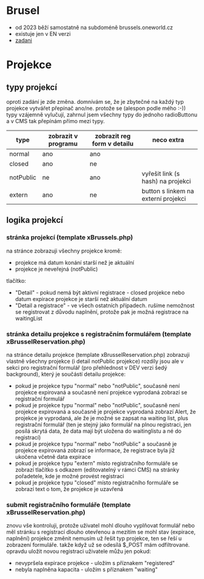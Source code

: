 # Brusel

- od 2023 běží samostatně na subdoméně brussels.oneworld.cz
- existuje jen v EN verzi
- [zadani](https://clovekvtisni-my.sharepoint.com/:w:/g/personal/nuspet01_pinf_cz/EUncSkjIlQtDtHGOh828JiMBoEq5toFwSAaNHYzMCLHJAw?e=91N0qq)

# Projekce

## typy projekcí

oproti zadání je zde změna. domnívám se, že je zbytečné na každý typ projekce vytvářet přepínač ano/ne. protože se (alespon podle mého :-)) typy vzájemně vylučují, zahrnul jsem všechny typy do jednoho radioButtonu a v CMS tak přepínám přímo mezi typy.

| type      | zobrazit v programu | zobrazit reg form v detailu | neco extra                          |
| --------- | ------------------- | --------------------------- | ----------------------------------- |
| normal    | ano                 | ano                         |                                     |
| closed    | ano                 | ne                          |                                     |
| notPublic | ne                  | ano                         | vyřešit link (s hash) na projekci   |
| extern    | ano                 | ne                          | button s linkem na externí projekci |

## logika projekcí

### stránka projekcí (template xBrussels.php)

na stránce zobrazuji všechny projekce kromě:

- projekce má datum konání starší než je aktuální
- projekce je neveřejná (notPublic)

tlačítko:

- "Detail" - pokud nemá být aktivní registrace - closed projekce nebo datum expirace projekce je starší než aktuální datum
- "Detail a registrace" - ve všech ostatních případech. rušíme nemožnost se registrovat z důvodu naplnění, protože pak je možná registrace na waitingList

### stránka detailu projekce s registračním formulářem (template xBrusselReservation.php)

na stránce detailu projekce (template xBrusselReservation.php) zobrazuji vlastně všechny projekce (i detail notPublic projekce)
rozdíly jsou ale v sekci pro registrační formulář (pro přehlednost v DEV verzi šedý background), který je součástí detailu projekce:

- pokud je projekce typu "normal" nebo "notPublic", současně není projekce expirovaná a současně není projekce vyprodaná zobrazí se registrační formulář
- pokud je projekce typu "normal" nebo "notPublic", současně není projekce expirovaná a současně je projekce vyprodaná zobrazí Alert, že projekce je vyprodaná, ale že je možné se zapsat na waiting list, plus registrační formulář (ten je stejný jako formulář na plnou registraci, jen posílá skrytá data, že data mají být uložena do waitinglistu a né do registrací)
- pokud je projekce typu "normal" nebo "notPublic" a současně je projekce expirovaná zobrazí se informace, že registrace byla již ukočena včetně data expirace
- pokud je projekce typu "extern" místo registračního formuláře se zobrazí tlačítko s odkazem (editovatelný v rámci CMS) na stránky pořadetele, kde je možné provést registraci
- pokud je projekce typu "closed" místo registračního formuláře se zobrazí text o tom, že projekce je uzavřená

### submit registračního formuláře (template xBrusselReservation.php)

znovu vše kontroluji, protože uživatel mohl dlouho vyplňovat formulář nebo měl stránku s registrací dlouho otevřenou a mezitím se mohl stav (expirace, naplnění) projekce změnit
nemusím už řešit typ projekce, ten se řeší u zobrazení formuláře. takže když už se odesílá \$\_POST mám odfiltrované.
opravdu uložit novou registraci uživatele můžu jen pokud:

- nevypršela expirace projekce - uložím s příznakem "registered"
- nebyla naplněna kapacita - uložím s příznakem "waiting"
